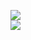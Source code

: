 [![](https://img.shields.io/badge/Made%20With-Github%20Spray-lightgrey.svg?style=for-the-badge&logo=github)](https://github.com/Annihil/github-spray#6765)  
[![](https://i.imgur.com/2DrTn0Z.gif)](https://github.com/Annihil/github-spray)